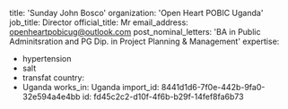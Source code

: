 title: 'Sunday John Bosco'
organization: 'Open Heart POBIC Uganda'
job_title: Director
official_title: Mr
email_address: openheartpobicug@outlook.com
post_nominal_letters: 'BA in Public Adminitsration and PG Dip. in Project Planning & Management'
expertise:
  - hypertension
  - salt
  - transfat
country:
  - Uganda
works_in: Uganda
import_id: 8441d1d6-7f0e-442b-9fa0-32e594a4e4bb
id: fd45c2c2-d10f-4f6b-b29f-14fef8fa6b73
